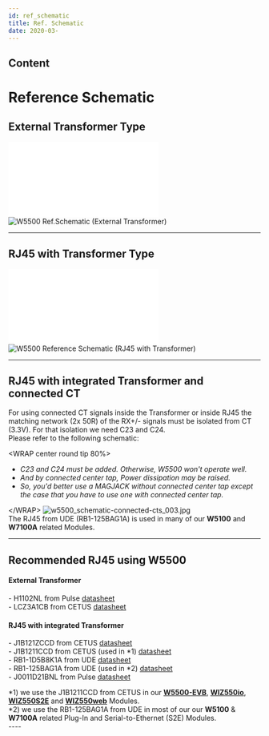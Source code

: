 ```yaml
---
id: ref_schematic
title: Ref. Schematic
date: 2020-03-
---
```



## Content

# Reference Schematic

## External Transformer Type

![W5500 Ref.Schematic - External
Transformer](/wiznet_schematic/ethernet_chip/w5500_sch_v110_use_trans_.pdf)
![W5500 Ref.Schematic (External
Transformer)](/products/w5500/w5500_sch_v110_use_trans_.png)

-----

## RJ45 with Transformer Type

![W5500 Ref.Schematic - RJ45 with
Transformer](/wiznet_schematic/ethernet_chip/w5500_sch_v110_use_mag_.pdf)
![W5500 Reference Schematic (RJ45 with
Transformer)](/products/w5500/w5500_sch_v110_use_mag_.png)

-----

## RJ45 with integrated Transformer and connected CT

For using connected CT signals inside the Transformer or inside RJ45 the
matching network (2x 50R) of the RX+/- signals must be isolated from CT
(3.3V). For that isolation we need C23 and C24.  
Please refer to the following schematic:

\<WRAP center round tip 80%\>

  - *C23 and C24 must be added. Otherwise, W5500 won't operate well.*
  - *And by connected center tap, Power dissipation may be raised.*
  - *So, you'd better use a MAGJACK without connected center tap except
    the case that you have to use one with connected center tap.*

\</WRAP\>
![w5500\_schematic-connected-cts\_003.jpg](/products/w5500/w5500_schematic-connected-cts_003.jpg)  
The RJ45 from UDE (RB1-125BAG1A) is used in many of our **W5100** and
**W7100A** related Modules.

-----

## Recommended RJ45 using W5500

#### External Transformer

\- H1102NL from Pulse
[datasheet](http://wizwiki.net/wiki/lib/exe/fetch.php?media=products:w5500:01.h1102nl_h325.pdf)  
\- LCZ3A1CB from CETUS
[datasheet](http://wizwiki.net/wiki/lib/exe/fetch.php?media=products:w5500:02.lcz3a1cb.pdf)  

#### RJ45 with integrated Transformer

\- J1B121ZCCD from CETUS
[datasheet](http://wizwiki.net/wiki/lib/exe/fetch.php?media=products:w5500:1.j1b121zccd-v0-101115.pdf)  
\- J1B1211CCD from CETUS (used in \*1)
[datasheet](http://wizwiki.net/wiki/lib/exe/fetch.php?media=products:w5500:2.j1b1211ccd.pdf)  
\- RB1-1D5B8K1A from UDE
[datasheet](http://wizwiki.net/wiki/lib/exe/fetch.php?media=products:w5500:3.rb1-1d5b8k1a_287-00_.pdf)  
\- RB1-125BAG1A from UDE (used in \*2)
[datasheet](http://wizwiki.net/wiki/lib/exe/fetch.php?media=products:w5500:rb1-125bag1a_111-00_.pdf)  
\- J0011D21BNL from Pulse
[datasheet](http://wizwiki.net/wiki/lib/exe/fetch.php?media=products:w5500:4.j0011d21bnl.pdf)  
  
\*1) we use the J1B1211CCD from CETUS in our
**[W5500-EVB](/products/w5500/w5500_evb/start)**,
**[WIZ550io](/products/wiz550io/start)**,
**[WIZ550S2E](/products/wiz550s2e/start)** and
**[WIZ550web](/products/wiz550web/start)** Modules.  
\*2) we use the RB1-125BAG1A from UDE in most of our our **W5100** &
**W7100A** related Plug-In and Serial-to-Ethernet (S2E) Modules.  
\----
